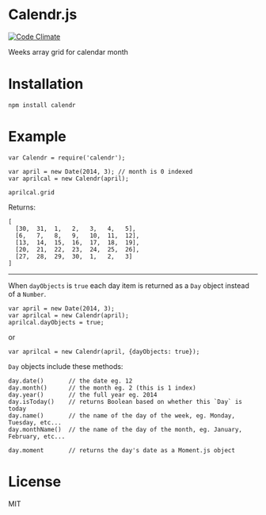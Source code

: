 # Calendr.js

[![Code Climate](https://codeclimate.com/github/nowk/calendr.js.png)](https://codeclimate.com/github/nowk/calendr.js)

Weeks array grid for calendar month

# Installation

    npm install calendr

# Example

    var Calendr = require('calendr');

    var april = new Date(2014, 3); // month is 0 indexed
    var aprilcal = new Calendr(april);

    aprilcal.grid

Returns:

    [
      [30,  31,  1,   2,   3,   4,   5],
      [6,   7,   8,   9,   10,  11,  12],
      [13,  14,  15,  16,  17,  18,  19],
      [20,  21,  22,  23,  24,  25,  26],
      [27,  28,  29,  30,  1,   2,   3]
    ]

---

When `dayObjects` is `true` each day item is returned as a `Day` object instead of a `Number`.

    var april = new Date(2014, 3);
    var aprilcal = new Calendr(april);
    aprilcal.dayObjects = true;

or

    var aprilcal = new Calendr(april, {dayObjects: true});

`Day` objects include these methods:

    day.date()       // the date eg. 12
    day.month()      // the month eg. 2 (this is 1 index)
    day.year()       // the full year eg. 2014
    day.isToday()    // returns Boolean based on whether this `Day` is today
    day.name()       // the name of the day of the week, eg. Monday, Tuesday, etc...
    day.monthName()  // the name of the day of the month, eg. January, February, etc...

    day.moment       // returns the day's date as a Moment.js object

# License

MIT

